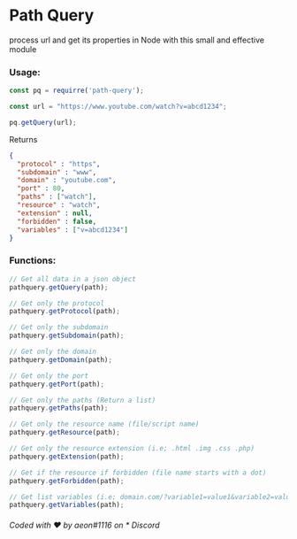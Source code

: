 # Path Query
process url and get its properties in Node with this small and effective module

### Usage:
```javascript
const pq = requirre('path-query');

const url = "https://www.youtube.com/watch?v=abcd1234";

pq.getQuery(url);
```
Returns
```json
{
  "protocol" : "https",
  "subdomain" : "www",
  "domain" : "youtube.com",
  "port" : 80,
  "paths" : ["watch"],
  "resource" : "watch",
  "extension" : null,
  "forbidden" : false,
  "variables" : ["v=abcd1234"]
}
```

### Functions:
```javascript
// Get all data in a json object
pathquery.getQuery(path);

// Get only the protocol
pathquery.getProtocol(path);

// Get only the subdomain
pathquery.getSubdomain(path);

// Get only the domain
pathquery.getDomain(path);

// Get only the port
pathquery.getPort(path);

// Get only the paths (Return a list)
pathquery.getPaths(path);

// Get only the resource name (file/script name)
pathquery.getResource(path);

// Get only the resource extension (i.e; .html .img .css .php)
pathquery.getExtension(path);

// Get if the resource if forbidden (file name starts with a dot)
pathquery.getForbidden(path);

// Get list variables (i.e; domain.com/?variable1=value1&variable2=value2)
pathquery.getVariables(path);
```

###### Coded with ❤️ by aeon#1116 on * Discord
